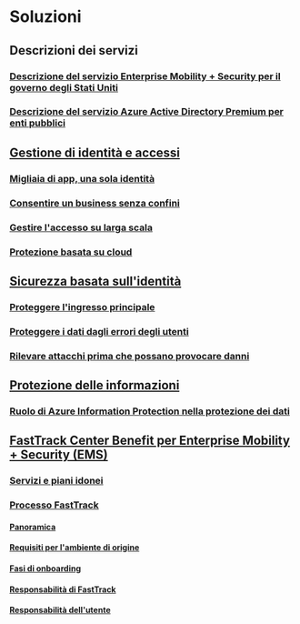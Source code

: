 # Soluzioni
## Descrizioni dei servizi
### [Descrizione del servizio Enterprise Mobility + Security per il governo degli Stati Uniti](ems-govt-service-description.md)
### [Descrizione del servizio Azure Active Directory Premium per enti pubblici](azure-ad-premium-govt-service-description.md)
## [Gestione di identità e accessi]()
### [Migliaia di app, una sola identità](thousands-apps-one-identity.md)
### [Consentire un business senza confini](enable-business-without-borders.md)
### [Gestire l'accesso su larga scala](manage-access-at-scale.md)
### [Protezione basata su cloud](cloud-powered-protection.md)
## [Sicurezza basata sull'identità]()
### [Proteggere l'ingresso principale](protect-front-door.md)
### [Proteggere i dati dagli errori degli utenti](protect-data-user-mistake.md)
### [Rilevare attacchi prima che possano provocare danni](detect-attacks-before-damage.md)
## [Protezione delle informazioni](azure-information-protection-securing-data.md)
### [Ruolo di Azure Information Protection nella protezione dei dati](azure-information-protection-securing-data.md)
## [FastTrack Center Benefit per Enterprise Mobility + Security (EMS)](enterprise-mobility-fasttrack-program.md)
### [Servizi e piani idonei](fasttrack-center-benefit-for-enterprise-mobility-suite-ems.md)
### [Processo FastTrack](fasttrack-center-benefit-process-for-enterprise-mobility-suite-ems.md)
#### [Panoramica](fasttrack-center-benefit-process-for-ems-overview.md)
#### [Requisiti per l'ambiente di origine](fasttrack-center-benefit-process-for-ems-environment-expectations.md)
#### [Fasi di onboarding](fasttrack-center-benefit-process-for-ems-phases.md)
#### [Responsabilità di FastTrack](fasttrack-center-benefit-process-for-ems-fasttrack-responsibilities.md)
#### [Responsabilità dell'utente](fasttrack-center-benefit-process-for-ems-your-responsibilities.md)
